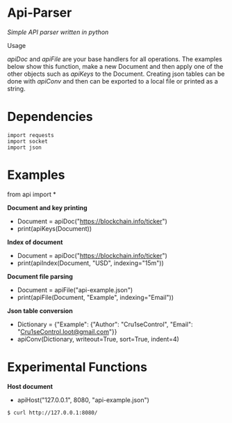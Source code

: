 # Api-Parser
*Simple API parser written in python*

Usage

*apiDoc* and *apiFile* are your base handlers for all operations. The examples below show this function, make a new Document and then apply one of the other objects such as *apiKeys* to the Document. Creating json tables can be done with *apiConv* and then can be exported to a local file or printed as a string.

# Dependencies
```
import requests
import socket
import json
```

# Examples
from api import *

**Document and key printing**
- Document = apiDoc("https://blockchain.info/ticker")
- print(apiKeys(Document))

**Index of document**
- Document = apiDoc("https://blockchain.info/ticker")
- print(apiIndex(Document, "USD", indexing="15m"))

**Document file parsing**
- Document = apiFile("api-example.json")
- print(apiFile(Document, "Example", indexing="Email"))

**Json table conversion**
- Dictionary = {"Example": {"Author": "Cru1seControl", "Email": "Cru1seControl.loot@gmail.com"}}
- apiConv(Dictionary, writeout=True, sort=True, indent=4)

# Experimental Functions

**Host document**
- apiHost("127.0.0.1", 8080, "api-example.json")
```
$ curl http://127.0.0.1:8080/
```
